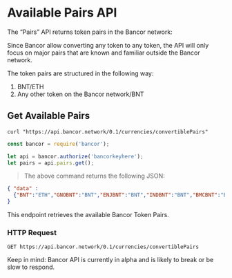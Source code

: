 # Available Pairs API

The “Pairs” API returns token pairs in the Bancor network:

Since Bancor allow converting any token to any token, the API will only focus on major pairs that are known and familiar outside the Bancor network.

The token pairs are structured in the following way:

 1. BNT/ETH
 2. Any other token on the Bancor network/BNT

## Get Available Pairs

```shell
curl "https://api.bancor.network/0.1/currencies/convertiblePairs"
```

```javascript
const bancor = require('bancor');

let api = bancor.authorize('bancorkeyhere');
let pairs = api.pairs.get();
```

> The above command returns the following JSON:

```json
{ "data" :
  {"BNT":"ETH","GNOBNT":"BNT","ENJBNT":"BNT","INDBNT":"BNT","BMCBNT":"BNT","KINBNT":"BNT","WISHBNT":"BNT","OMGBNT":"BNT","TAASBNT":"BNT","STORMBNT":"BNT","AIXBNT":"BNT","GNO":"BNT","BMC":"BNT","OMG":"BNT","AIX":"BNT","ENJ":"BNT","WISH":"BNT","IND":"BNT","KIN":"BNT","TAAS":"BNT","STORM":"BNT"}
}
```

This endpoint retrieves the available Bancor Token Pairs.

### HTTP Request

`GET https://api.bancor.network/0.1/currencies/convertiblePairs`


<aside class="success">
Keep in mind: Bancor API is currently in alpha and is likely to break or be slow to respond.
</aside>
